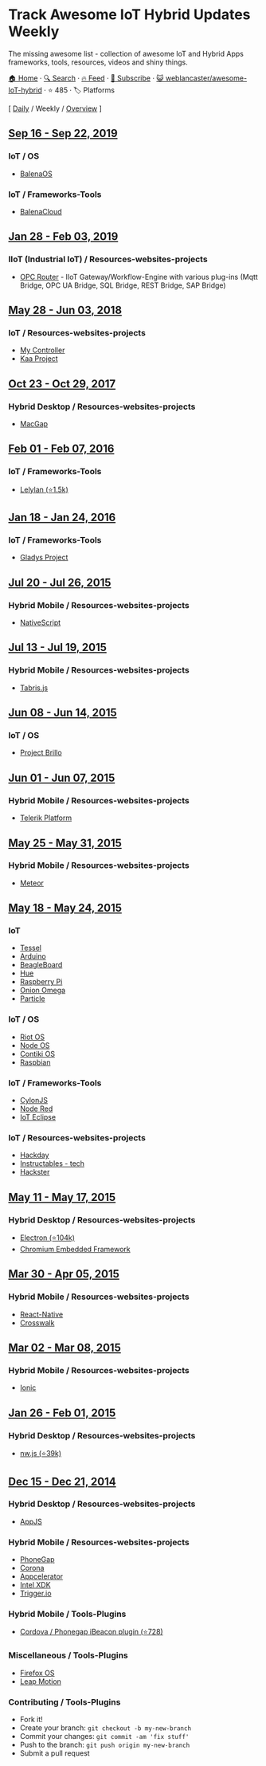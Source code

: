 # Track Awesome IoT Hybrid Updates Weekly

The missing awesome list - collection of awesome IoT and Hybrid Apps frameworks, tools, resources, videos and shiny things.

[🏠 Home](/README.md) · [🔍 Search](https://www.trackawesomelist.com/search/) · [🔥 Feed](https://www.trackawesomelist.com/weblancaster/awesome-IoT-hybrid/week/rss.xml) · [📮 Subscribe](https://trackawesomelist.us17.list-manage.com/subscribe?u=d2f0117aa829c83a63ec63c2f&id=36a103854c) · [😺 weblancaster/awesome-IoT-hybrid](https://github.com/weblancaster/awesome-IoT-hybrid) · ⭐ 485 · 🏷️ Platforms

[ [Daily](/content/weblancaster/awesome-IoT-hybrid/README.md) / Weekly / [Overview](/content/weblancaster/awesome-IoT-hybrid/readme/README.md) ]

## [Sep 16 - Sep 22, 2019](/content/2019/37/README.md)

### IoT / OS

*   [BalenaOS](https://www.balena.io/os/)

### IoT / Frameworks-Tools

*   [BalenaCloud](https://www.balena.io/)

## [Jan 28 - Feb 03, 2019](/content/2019/4/README.md)

### IIoT (Industrial IoT) / Resources-websites-projects

*   [OPC Router](https://www.opc-router.com/) - IIoT Gateway/Workflow-Engine with various plug-ins (Mqtt Bridge, OPC UA Bridge, SQL Bridge, REST Bridge, SAP Bridge)

## [May 28 - Jun 03, 2018](/content/2018/22/README.md)

### IoT / Resources-websites-projects

*   [My Controller](https://www.mycontroller.org/#/home)
*   [Kaa Project](https://www.kaaproject.org/)

## [Oct 23 - Oct 29, 2017](/content/2017/43/README.md)

### Hybrid Desktop / Resources-websites-projects

*   [MacGap](https://github.com/MacGapProject)

## [Feb 01 - Feb 07, 2016](/content/2016/5/README.md)

### IoT / Frameworks-Tools

*   [Lelylan (⭐1.5k)](https://github.com/lelylan/lelylan)

## [Jan 18 - Jan 24, 2016](/content/2016/3/README.md)

### IoT / Frameworks-Tools

*   [Gladys Project](http://gladysproject.com)

## [Jul 20 - Jul 26, 2015](/content/2015/29/README.md)

### Hybrid Mobile / Resources-websites-projects

*   [NativeScript](https://www.nativescript.org/)

## [Jul 13 - Jul 19, 2015](/content/2015/28/README.md)

### Hybrid Mobile / Resources-websites-projects

*   [Tabris.js](https://tabrisjs.com/)

## [Jun 08 - Jun 14, 2015](/content/2015/23/README.md)

### IoT / OS

*   [Project Brillo](https://developers.google.com/brillo/)

## [Jun 01 - Jun 07, 2015](/content/2015/22/README.md)

### Hybrid Mobile / Resources-websites-projects

*   [Telerik Platform](http://www.telerik.com/platform)

## [May 25 - May 31, 2015](/content/2015/21/README.md)

### Hybrid Mobile / Resources-websites-projects

*   [Meteor](https://www.meteor.com/)

## [May 18 - May 24, 2015](/content/2015/20/README.md)

### IoT

*   [Tessel](https://tessel.io/)
*   [Arduino](http://www.arduino.cc/)
*   [BeagleBoard](http://beagleboard.org/bone)
*   [Hue](http://www.developers.meethue.com/)
*   [Raspberry Pi](https://www.raspberrypi.org/)
*   [Onion Omega](https://www.kickstarter.com/projects/onion/onion-omega-invention-platform-for-the-internet-of/video_share)
*   [Particle](https://www.particle.io/)

### IoT / OS

*   [Riot OS](http://www.riot-os.org/)
*   [Node OS](https://node-os.com/)
*   [Contiki OS](http://www.contiki-os.org/)
*   [Raspbian](http://raspbian.org/)

### IoT / Frameworks-Tools

*   [CylonJS](http://cylonjs.com/)
*   [Node Red](http://nodered.org/)
*   [IoT Eclipse](http://iot.eclipse.org)

### IoT / Resources-websites-projects

*   [Hackday](https://hackaday.io/projects)
*   [Instructables - tech](http://www.instructables.com/tag/type-id/category-technology/)
*   [Hackster](http://www.hackster.io/)

## [May 11 - May 17, 2015](/content/2015/19/README.md)

### Hybrid Desktop / Resources-websites-projects

*   [Electron (⭐104k)](https://github.com/atom/electron)
*   [Chromium Embedded Framework](https://bitbucket.org/chromiumembedded/cef)

## [Mar 30 - Apr 05, 2015](/content/2015/13/README.md)

### Hybrid Mobile / Resources-websites-projects

*   [React-Native](http://facebook.github.io/react-native/)
*   [Crosswalk](https://crosswalk-project.org/)

## [Mar 02 - Mar 08, 2015](/content/2015/9/README.md)

### Hybrid Mobile / Resources-websites-projects

*   [Ionic](http://ionicframework.com/)

## [Jan 26 - Feb 01, 2015](/content/2015/4/README.md)

### Hybrid Desktop / Resources-websites-projects

*   [nw.js (⭐39k)](https://github.com/nwjs/nw.js)

## [Dec 15 - Dec 21, 2014](/content/2014/50/README.md)

### Hybrid Desktop / Resources-websites-projects

*   [AppJS](http://appjs.com/)

### Hybrid Mobile / Resources-websites-projects

*   [PhoneGap](http://phonegap.com/)
*   [Corona](http://coronalabs.com/)
*   [Appcelerator](http://www.appcelerator.com/)
*   [Intel XDK](https://software.intel.com/en-us/html5/tools)
*   [Trigger.io](https://trigger.io/)

### Hybrid Mobile / Tools-Plugins

*   [Cordova / Phonegap iBeacon plugin (⭐728)](https://github.com/petermetz/cordova-plugin-ibeacon)

### Miscellaneous / Tools-Plugins

*   [Firefox OS](https://www.mozilla.org/en-US/firefox/os/)
*   [Leap Motion](https://www.leapmotion.com/)

### Contributing / Tools-Plugins

*   Fork it!
*   Create your branch: `git checkout -b my-new-branch`
*   Commit your changes: `git commit -am 'fix stuff'`
*   Push to the branch: `git push origin my-new-branch`
*   Submit a pull request